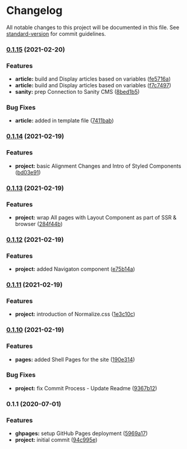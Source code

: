 # Changelog

All notable changes to this project will be documented in this file. See [standard-version](https://github.com/conventional-changelog/standard-version) for commit guidelines.

### [0.1.15](https://github.com/andyfarmerTUISHG/farmer.gq/compare/v0.1.14...v0.1.15) (2021-02-20)


### Features

* **article:** build and Display articles based on variables ([fe5716a](https://github.com/andyfarmerTUISHG/farmer.gq/commit/fe5716aa39a68f56e4ad479733bf1a02c96d1bd2))
* **article:** build and Display articles based on variables ([f7c7497](https://github.com/andyfarmerTUISHG/farmer.gq/commit/f7c74976f15b7e02e1851774c6b61b123333fdc9))
* **sanity:** prep Connection to Sanity CMS ([8bed1b5](https://github.com/andyfarmerTUISHG/farmer.gq/commit/8bed1b501a143d33008334636c8cb25d9de61a85))


### Bug Fixes

* **article:** added in template file ([7411bab](https://github.com/andyfarmerTUISHG/farmer.gq/commit/7411bab0e9fa7b820be3e00f0ab7ead6a46e03de))

### [0.1.14](https://github.com/andyfarmerTUISHG/farmer.gq/compare/v0.1.13...v0.1.14) (2021-02-19)


### Features

* **project:** basic Alignment Changes and Intro of Styled Components ([bd03e91](https://github.com/andyfarmerTUISHG/farmer.gq/commit/bd03e91ae1e0ba52e256b3234ac5308a945a3460))

### [0.1.13](https://github.com/andyfarmerTUISHG/farmer.gq/compare/v0.1.12...v0.1.13) (2021-02-19)


### Features

* **project:** wrap All pages with Layout Component as part of SSR & browser ([284f44b](https://github.com/andyfarmerTUISHG/farmer.gq/commit/284f44bd52ec6c7f9d37400d0c229cf660375d3a))

### [0.1.12](https://github.com/andyfarmerTUISHG/farmer.gq/compare/v0.1.11...v0.1.12) (2021-02-19)


### Features

* **project:** added Navigaton component ([e75b14a](https://github.com/andyfarmerTUISHG/farmer.gq/commit/e75b14abc5a23f59730858023a4390d646a4fd7e))

### [0.1.11](https://github.com/andyfarmerTUISHG/farmer.gq/compare/v0.1.10...v0.1.11) (2021-02-19)

### Features

- **project:** introduction of Normalize.css ([1e3c10c](https://github.com/andyfarmerTUISHG/farmer.gq/commit/1e3c10c0d0e6100f50ccc1a608dff463bb215f70))

### [0.1.10](https://github.com/andyfarmerTUISHG/farmer.gq/compare/v0.1.9...v0.1.10) (2021-02-19)

### Features

- **pages:** added Shell Pages for the site ([190e314](https://github.com/andyfarmerTUISHG/farmer.gq/commit/190e31411233f7e39196a234d8883326a603aa69))

### Bug Fixes

- **project:** fix Commit Process - Update Readme ([9367b12](https://github.com/andyfarmerTUISHG/farmer.gq/commit/9367b12a6bf45a44206f77875bf7ab3f3644b273))

### 0.1.1 (2020-07-01)

### Features

- **ghpages:** setup GitHub Pages deployment ([5969a17](https://github.com/gatsbyjs/gatsby-starter-default/commit/5969a17cdf262fec51b981858d6bbb1fcbd4f641))
- **project:** initial commit ([94c995e](https://github.com/gatsbyjs/gatsby-starter-default/commit/94c995ee8b984b8daea948f9778c2e2c70ecf4e6))
